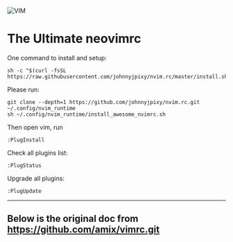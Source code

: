 ![VIM](https://dnp4pehkvoo6n.cloudfront.net/43c5af597bd5c1a64eb1829f011c208f/as/Ultimate%20Vimrc.svg)

# The Ultimate neovimrc 


One command to install and setup:

```
sh -c "$(curl -fsSL https://raw.githubusercontent.com/johnnyjpixy/nvim.rc/master/install.sh)"
```


Please run:

```
git clone --depth=1 https://github.com/johnnyjpixy/nvim.rc.git ~/.config/nvim_runtime
sh ~/.config/nvim_runtime/install_awesome_nvimrc.sh
```

Then open vim, run
```
:PlugInstall

```

Check all plugins list:

```
:PlugStatus
```

Upgrade all plugins:

```
:PlugUpdate
```


------------------
Below is the original doc from https://github.com/amix/vimrc.git
------------------
